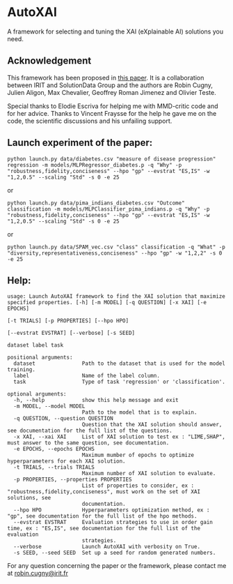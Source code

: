 # AutoXAI
A framework for selecting and tuning the XAI (eXplainable AI) solutions you need.

## Acknowledgement
This framework has been proposed in [this paper](https://arxiv.org/abs/2210.02795 "AutoXAI: arXiv version"). It is a collaboration between IRIT and SolutionData Group and the authors are Robin Cugny, Julien Aligon, Max Chevalier, Geoffrey Roman Jimenez and Olivier Teste.

Special thanks to Elodie Escriva for helping me with MMD-critic code and for her advice. Thanks to Vincent Fraysse for the help he gave me on the code, the scientific discussions and his unfailing support.


## Launch experiment of the paper:
```
python launch.py data/diabetes.csv "measure of disease progression" regression -m models/MLPRegressor_diabetes.p -q "Why" -p "robustness,fidelity,conciseness" --hpo "gp" --evstrat "ES,IS" -w "1,2,0.5" --scaling "Std" -s 0 -e 25
```
or
```
python launch.py data/pima_indians_diabetes.csv "Outcome" classification -m models/MLPClassifier_pima_indians.p -q "Why" -p "robustness,fidelity,conciseness" --hpo "gp" --evstrat "ES,IS" -w "1,2,0.5" --scaling "Std" -s 0 -e 25
```
or
```
python launch.py data/SPAM_vec.csv "class" classification -q "What" -p "diversity,representativeness,conciseness" --hpo "gp" -w "1,2,2" -s 0 -e 25
```

## Help:
```
usage: Launch AutoXAI framework to find the XAI solution that maximize specified properties. [-h] [-m MODEL] [-q QUESTION] [-x XAI] [-e EPOCHS]
                                                                                             [-t TRIALS] [-p PROPERTIES] [--hpo HPO]
                                                                                             [--evstrat EVSTRAT] [--verbose] [-s SEED]
                                                                                             dataset label task

positional arguments:
  dataset               Path to the dataset that is used for the model training.
  label                 Name of the label column.
  task                  Type of task 'regression' or 'classification'.

optional arguments:
  -h, --help            show this help message and exit
  -m MODEL, --model MODEL
                        Path to the model that is to explain.
  -q QUESTION, --question QUESTION
                        Question that the XAI solution should answer, see documentation for the full list of the questions.
  -x XAI, --xai XAI     List of XAI solution to test ex : "LIME,SHAP", must answer to the same question, see documentation.
  -e EPOCHS, --epochs EPOCHS
                        Maximum mumber of epochs to optimize hyperparameters for each XAI solution.
  -t TRIALS, --trials TRIALS
                        Maximum number of XAI solution to evaluate.
  -p PROPERTIES, --properties PROPERTIES
                        List of properties to consider, ex : "robustness,fidelity,conciseness", must work on the set of XAI solutions, see
                        documentation.
  --hpo HPO             Hyperparameters optimization method, ex : "gp", see documentation for the full list of the hpo methods.
  --evstrat EVSTRAT     Evaluation strategies to use in order gain time, ex : "ES,IS", see documentation for the full list of the evaluation        
                        strategies.
  --verbose             Launch AutoXAI with verbosity on True.
  -s SEED, --seed SEED  Set up a seed for random generated numbers.
```


For any question concerning the paper or the framework, please contact me at robin.cugny@irit.fr
